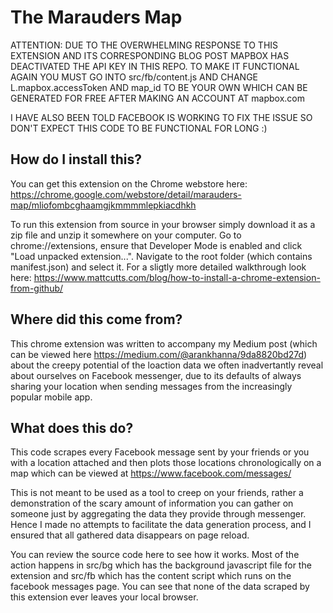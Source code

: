 # The Marauders Map

ATTENTION: DUE TO THE OVERWHELMING RESPONSE TO THIS EXTENSION AND ITS CORRESPONDING BLOG POST MAPBOX HAS DEACTIVATED THE API KEY IN THIS REPO. TO MAKE IT FUNCTIONAL AGAIN YOU MUST GO INTO src/fb/content.js AND CHANGE L.mapbox.accessToken 
AND map_id TO BE YOUR OWN WHICH CAN BE GENERATED FOR FREE AFTER MAKING AN ACCOUNT AT mapbox.com

I HAVE ALSO BEEN TOLD FACEBOOK IS WORKING TO FIX THE ISSUE SO DON'T EXPECT THIS CODE TO BE FUNCTIONAL FOR LONG :)

## How do I install this?
You can get this extension on the Chrome webstore here: https://chrome.google.com/webstore/detail/marauders-map/mliofombcghaamgjkmmmmlepkiacdhkh

To run this extension from source in your browser simply download it as a zip file and unzip it somewhere on your computer. Go to chrome://extensions, ensure that Developer Mode is enabled and click "Load unpacked extension...". 
Navigate to the root folder (which contains manifest.json) and select it. 
For a sligtly more detailed walkthrough look here: https://www.mattcutts.com/blog/how-to-install-a-chrome-extension-from-github/

## Where did this come from?
This chrome extension was written to accompany my Medium post (which can be viewed here https://medium.com/@arankhanna/9da8820bd27d) about the creepy potential of the 
loaction data we often inadvertantly reveal about ourselves on Facebook messenger, due to its defaults of always sharing your 
location when sending messages from the increasingly popular mobile app. 

## What does this do?
This code scrapes every Facebook message sent by your friends or you with a location attached and then plots those locations chronologically on a map which can be viewed at https://www.facebook.com/messages/

This is not meant to be used as a tool to creep on your friends, rather a demonstration of the scary amount of information you can gather on someone just by aggregating the data they provide through messenger. Hence I made no attempts to facilitate the data generation process, and I ensured that all gathered data disappears on page reload.

You can review the source code here to see how it works. Most of the action happens in src/bg which has the background javascript file for the extension and src/fb which has the content script which runs on the facebook messages page. 
You can see that none of the data scraped by this extension ever leaves your local browser.
